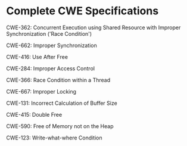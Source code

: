 

# Complete CWE Specifications

CWE-362: Concurrent Execution using Shared Resource with Improper Synchronization ('Race Condition')

CWE-662: Improper Synchronization

CWE-416: Use After Free

CWE-284: Improper Access Control

CWE-366: Race Condition within a Thread

CWE-667: Improper Locking

CWE-131: Incorrect Calculation of Buffer Size

CWE-415: Double Free

CWE-590: Free of Memory not on the Heap

CWE-123: Write-what-where Condition